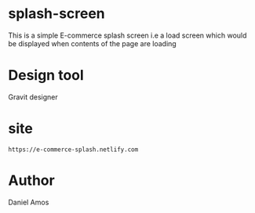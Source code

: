 # splash-screen
This is a simple E-commerce splash screen i.e a load screen which would be displayed when contents of the page are loading

# Design tool
Gravit designer

# site
```https://e-commerce-splash.netlify.com ```

# Author
Daniel Amos
